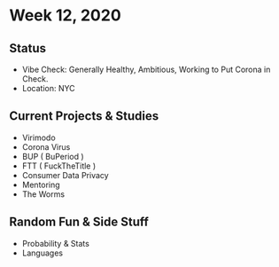 # Week 12, 2020
## Status
- Vibe Check: Generally Healthy, Ambitious, Working to Put Corona in Check.
- Location: NYC

## Current Projects & Studies
- Virimodo
- Corona Virus
- BUP ( BuPeriod )
- FTT ( FuckTheTitle )
- Consumer Data Privacy
- Mentoring
- The Worms
## Random Fun & Side Stuff
- Probability & Stats
- Languages
